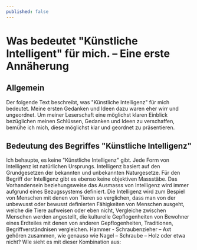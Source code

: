 ```yaml
---
published: false
---
```

# Was bedeutet "Künstliche Intelligent" für mich. – Eine erste Annäherung

## Allgemein
Der folgende Text beschreibt, was "Künstliche Intelligenz" für mich bedeutet. Meine ersten Gedanken und Ideen dazu waren eher wirr und ungeordnet. Um meiner Leserschaft eine möglichst klaren Einblick bezüglichen meinen Schlüssen, Gedanken und Ideen zu verschaffen, bemühe ich mich, diese möglichst klar und geordnet zu präsentieren.
## Bedeutung des Begriffes "Künstliche Intelligenz"
Ich behaupte, es keine "Künstliche Intelligenz" gibt. Jede Form von Intelligenz ist natürlichen Ursprungs. Intelligenz basiert auf den Grundgesetzen der bekannten und unbekannten Naturgesetze. Für den Begriff der Intelligenz gibt es ebenso keine objektiven Massstäbe. Das Vorhandensein beziehungsweise das Ausmasss von Intelligenz wird immer aufgrund eines Bezugssystems definiert. Die Intelligenz wird zum Bespiel von Menschen mit denen von Tieren so verglichen, dass man von der unbewusst oder bewusst definierten Fähigkeiten von Menschen ausgeht, welche die Tiere aufweisen oder eben nicht, Vergleiche zwischen Menschen werden angestellt, die kulturelle Gepflogenheiten von Bewohner eines Erdteiles mit denen von anderen Gepflogenheiten, Traditionen, Begriffverständnisen vergleichen. Hammer - Schraubenzieher – Axt gehören zusammen, wie genauso wie Nagel – Schraube – Holz oder etwa nicht? WIe sieht es mit dieser Kombination aus: 